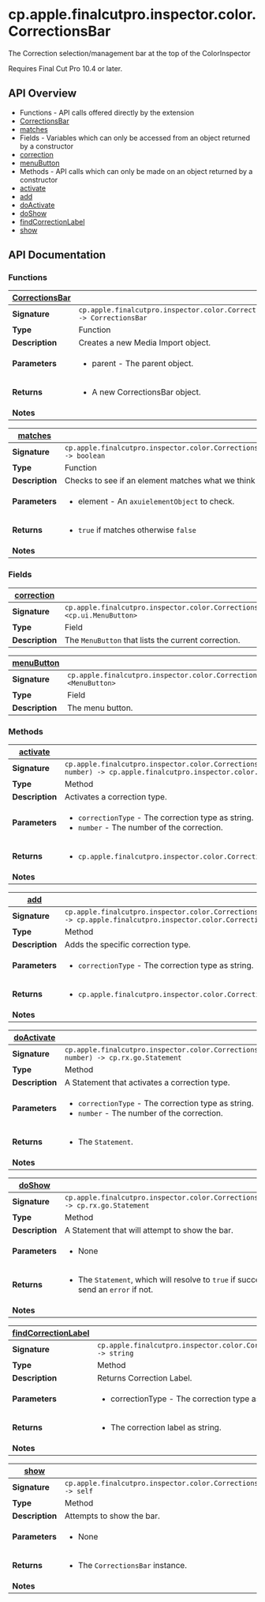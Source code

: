 # cp.apple.finalcutpro.inspector.color.CorrectionsBar

The Correction selection/management bar at the top of the ColorInspector

Requires Final Cut Pro 10.4 or later.

## API Overview
* Functions - API calls offered directly by the extension
 * [CorrectionsBar](#CorrectionsBar)
 * [matches](#matches)
* Fields - Variables which can only be accessed from an object returned by a constructor
 * [correction](#correction)
 * [menuButton](#menuButton)
* Methods - API calls which can only be made on an object returned by a constructor
 * [activate](#activate)
 * [add](#add)
 * [doActivate](#doActivate)
 * [doShow](#doShow)
 * [findCorrectionLabel](#findCorrectionLabel)
 * [show](#show)

## API Documentation

### Functions

| [CorrectionsBar](#CorrectionsBar)         |                                                                                     |
| --------------------------------------------|-------------------------------------------------------------------------------------|
| **Signature**                               | `cp.apple.finalcutpro.inspector.color.CorrectionsBar(parent) -> CorrectionsBar`                                                                    |
| **Type**                                    | Function                                                                     |
| **Description**                             | Creates a new Media Import object.                                                                     |
| **Parameters**                              | <ul><li>parent - The parent object.</li></ul> |
| **Returns**                                 | <ul><li>A new CorrectionsBar object.</li></ul>          |
| **Notes**                                   | <ul></ul>                |

| [matches](#matches)         |                                                                                     |
| --------------------------------------------|-------------------------------------------------------------------------------------|
| **Signature**                               | `cp.apple.finalcutpro.inspector.color.CorrectionsBar.matches(element) -> boolean`                                                                    |
| **Type**                                    | Function                                                                     |
| **Description**                             | Checks to see if an element matches what we think it should be.                                                                     |
| **Parameters**                              | <ul><li>element - An `axuielementObject` to check.</li></ul> |
| **Returns**                                 | <ul><li>`true` if matches otherwise `false`</li></ul>          |
| **Notes**                                   | <ul></ul>                |

### Fields

| [correction](#correction)         |                                                                                     |
| --------------------------------------------|-------------------------------------------------------------------------------------|
| **Signature**                               | `cp.apple.finalcutpro.inspector.color.CorrectionsBar.correction <cp.ui.MenuButton>`                                                                    |
| **Type**                                    | Field                                                                     |
| **Description**                             | The `MenuButton` that lists the current correction.                                                                     |

| [menuButton](#menuButton)         |                                                                                     |
| --------------------------------------------|-------------------------------------------------------------------------------------|
| **Signature**                               | `cp.apple.finalcutpro.inspector.color.CorrectionsBar.menuButton <MenuButton>`                                                                    |
| **Type**                                    | Field                                                                     |
| **Description**                             | The menu button.                                                                     |

### Methods

| [activate](#activate)         |                                                                                     |
| --------------------------------------------|-------------------------------------------------------------------------------------|
| **Signature**                               | `cp.apple.finalcutpro.inspector.color.CorrectionsBar:activate(correctionType, number) -> cp.apple.finalcutpro.inspector.color.CorrectionsBar`                                                                    |
| **Type**                                    | Method                                                                     |
| **Description**                             | Activates a correction type.                                                                     |
| **Parameters**                              | <ul><li>`correctionType` - The correction type as string.</li><li>`number` - The number of the correction.</li></ul> |
| **Returns**                                 | <ul><li> `cp.apple.finalcutpro.inspector.color.CorrectionsBar` object.</li></ul>          |
| **Notes**                                   | <ul></ul>                |

| [add](#add)         |                                                                                     |
| --------------------------------------------|-------------------------------------------------------------------------------------|
| **Signature**                               | `cp.apple.finalcutpro.inspector.color.CorrectionsBar:add(correctionType) -> cp.apple.finalcutpro.inspector.color.CorrectionsBar`                                                                    |
| **Type**                                    | Method                                                                     |
| **Description**                             | Adds the specific correction type.                                                                     |
| **Parameters**                              | <ul><li>`correctionType` - The correction type as string.</li></ul> |
| **Returns**                                 | <ul><li> `cp.apple.finalcutpro.inspector.color.CorrectionsBar` object.</li></ul>          |
| **Notes**                                   | <ul></ul>                |

| [doActivate](#doActivate)         |                                                                                     |
| --------------------------------------------|-------------------------------------------------------------------------------------|
| **Signature**                               | `cp.apple.finalcutpro.inspector.color.CorrectionsBar:doActivate(correctionType, number) -> cp.rx.go.Statement`                                                                    |
| **Type**                                    | Method                                                                     |
| **Description**                             | A Statement that activates a correction type.                                                                     |
| **Parameters**                              | <ul><li>`correctionType` - The correction type as string.</li><li>`number` - The number of the correction.</li></ul> |
| **Returns**                                 | <ul><li> The `Statement`.</li></ul>          |
| **Notes**                                   | <ul></ul>                |

| [doShow](#doShow)         |                                                                                     |
| --------------------------------------------|-------------------------------------------------------------------------------------|
| **Signature**                               | `cp.apple.finalcutpro.inspector.color.CorrectionsBar:doShow() -> cp.rx.go.Statement`                                                                    |
| **Type**                                    | Method                                                                     |
| **Description**                             | A Statement that will attempt to show the bar.                                                                     |
| **Parameters**                              | <ul><li>None</li></ul> |
| **Returns**                                 | <ul><li>The `Statement`, which will resolve to `true` if successful, or send an `error` if not.</li></ul>          |
| **Notes**                                   | <ul></ul>                |

| [findCorrectionLabel](#findCorrectionLabel)         |                                                                                     |
| --------------------------------------------|-------------------------------------------------------------------------------------|
| **Signature**                               | `cp.apple.finalcutpro.inspector.color.CorrectionsBar:findCorrectionLabel(correctionType) -> string`                                                                    |
| **Type**                                    | Method                                                                     |
| **Description**                             | Returns Correction Label.                                                                     |
| **Parameters**                              | <ul><li>correctionType - The correction type as string.</li></ul> |
| **Returns**                                 | <ul><li>The correction label as string.</li></ul>          |
| **Notes**                                   | <ul></ul>                |

| [show](#show)         |                                                                                     |
| --------------------------------------------|-------------------------------------------------------------------------------------|
| **Signature**                               | `cp.apple.finalcutpro.inspector.color.CorrectionsBar:show() -> self`                                                                    |
| **Type**                                    | Method                                                                     |
| **Description**                             | Attempts to show the bar.                                                                     |
| **Parameters**                              | <ul><li>None</li></ul> |
| **Returns**                                 | <ul><li>The `CorrectionsBar` instance.</li></ul>          |
| **Notes**                                   | <ul></ul>                |

